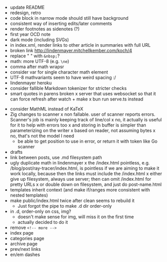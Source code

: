 - update README
- redesign, retro
- code block in narrow mode should still have background
- consistent way of inserting edits/later comments
- render footnotes as sidenotes (?)
- first year OCD note
- dark mode (including SVGs)
- in index.xml, render links to other article in summaries with full URL
- broken link http://lindenmayer.mitchellkember.com/koch/4
- replace " " with `&nbsp;`?
- math: more UTF-8 (e.g. `\ne`)
- comma after math wrapsr
- consider var for single character math element
- UTF-8 mathvariants seem to have weird spacing :/
- lindenmayer heroku
- consider fallible Markdown tokenizer for stricter checks
- smart quotes in parens broken
x server that uses websocket so that it can force refresh after watch + make
    x bun run serve.ts instead
+ consider MathML instead of KaTeX
+ Zig changes to scanner
    x non fallable. user of scanner reports errors. Scanner's job is mainly keeping track of line/col
        x no, it actually is useful for it to help with errors too
        x and storing in buffer is simpler than parameterizing on the writer
    x based on reader, not assuming bytes
        x no, that's not the model I need
    + be able to get position to use in error, or return it with token like Go scanner
+ drafts
+ link between posts, use .md filesystem path
+ ugly duplicate math in lindenmayer
x the /index.html pointless, e.g. /blog/post/ray-tracer/index.html, is pointless if we are aiming to make it work locally, because then the links must include the /index.html
    x either give up filesystem, always use server; then can omit /index.html for pretty URLs
    x or double down on filesystem, and just do post-name.html
+ templates inherit context (and make if/ranges more consistent with nested templates)
+ make public/index.html twice after clean seems to rebuild it
    + Just forgot the pipe to make .d dir order-only
+ in .d, order-only on css, img?
    + doesn't make sense for img, will miss it on the first time
    + actually decided to do it
+ remove `<!-- more -->`
+ index page
+ categories page
+ archive page
+ prev/next links
+ en/em dashes
